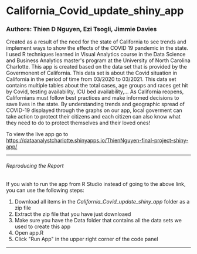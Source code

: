 # California_Covid_update_shiny_app

### Authors: Thien D Nguyen, Ezi Tsogli, Jimmie Davies

Created as a result of the need for the state of California to see trends and implement ways to show the effects of the COVID 19 pandemic in the state. I used R techniques learned in Visual Analytics course in the Data Science and Business Analytics master's program at the University of North Carolina Charlotte. This app is created based on the data set that is provided by the Govermonent of California. This data set is about the Covid situation in California in the period of time from 03/2020 to 03/2021. This data set contains multiple tables about the total cases, age groups and races get hit by Covid, testing availability, ICU bed availability,... As California reopens, Californians must follow best practices and make informed decisions to save lives in the state. By understanding trends and geographic spread of COVID-19 displayed through the graphs on our app, local goverment can take action to protect their citizens and each citizen can also know what they need to do to protect themselves and their loved ones!

To view the live app go to https://dataanalystcharlotte.shinyapps.io/ThienNguyen-final-project-shiny-app/

<hr>

<h6>Reproducing the Report</h6>

If you wish to run the app from R Studio instead of going to the above link, you can use the following steps:
<ol>
  <li>Download all items in the <em>California_Covid_update_shiny_app</em> folder as a zip file</li>
  <li>Extract the zip file that you have just downloaed 
  <li>Make sure you have the Data folder that contains all the data sets we used to create this app</li>
  <li>Open app.R</li>
  <li>Click "Run App" in the upper right corner of the code panel</li>
</ol>

<hr>

